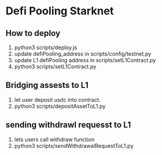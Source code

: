 # Defi Pooling Starknet

## How to deploy
1) python3 scripts/deploy.js
2) update defiPooling_address in scripts/config/testnet.py
3) update L1 defiPooling address in scripts/setL1Contract.py
4) python3 scripts/setL1Contract.py


## Bridging assests to L1
1) let user deposit usdc into contract.
2) python3 scripts/depositAssetToL1.py 


## sending withdrawl requesst to L1
1) lets users call withdraw function
3) python3 scripts/sendWithdrawalRequestToL1.py 